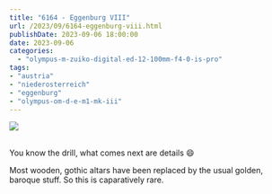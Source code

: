 ```yaml
---
title: "6164 - Eggenburg VIII"
url: /2023/09/6164-eggenburg-viii.html
publishDate: 2023-09-06 18:00:00
date: 2023-09-06
categories:
  - "olympus-m-zuiko-digital-ed-12-100mm-f4-0-is-pro"
tags:
- "austria"
- "niederosterreich"
- "eggenburg"
- "olympus-om-d-e-m1-mk-iii"
---
```

<div class="container">
<div class="center"><a target="_blank" href="https://d25zfm9zpd7gm5.cloudfront.net/1200x1200/2020/20200517_110701_lr.jpg"><img class="webfeedsFeaturedVisual" src="https://d25zfm9zpd7gm5.cloudfront.net/0600x0600/2020/20200517_110701_lr.jpg" /></a></div>
</div>
<br />

You know the drill, what comes next are details :smile:

Most wooden, gothic altars have been replaced by the usual
golden, baroque stuff. So this is caparatively rare.

